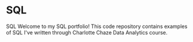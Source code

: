 # SQL
SQL
Welcome to my SQL portfolio! This code repository contains examples of SQL I've written through Charlotte Chaze Data Analytics course.
